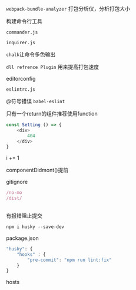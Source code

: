 `webpack-bundle-analyzer`  打包分析仪，分析打包大小	



构建命令行工具

`commander.js`

`inquirer.js`

`chalk`让命令多色输出

`dll refrence Plugin` 用来提高打包速度

editorconfig

`eslintrc.js`

@符号错误	 `babel-eslint`

只有一个return的组件推荐使用function

```js
const Setting () => {
    <div>
        404
    </div>
}
```

i += 1

componentDidmont()提前

gitignore

```js
/no-mo
/dist/
    
```

有报错阻止提交

```js
npm i husky --save-dev
```

package.json

```js
"husky": {
    "hooks" : {
        "pre-commit": "npm run lint:fix"
    }
}
```

hosts